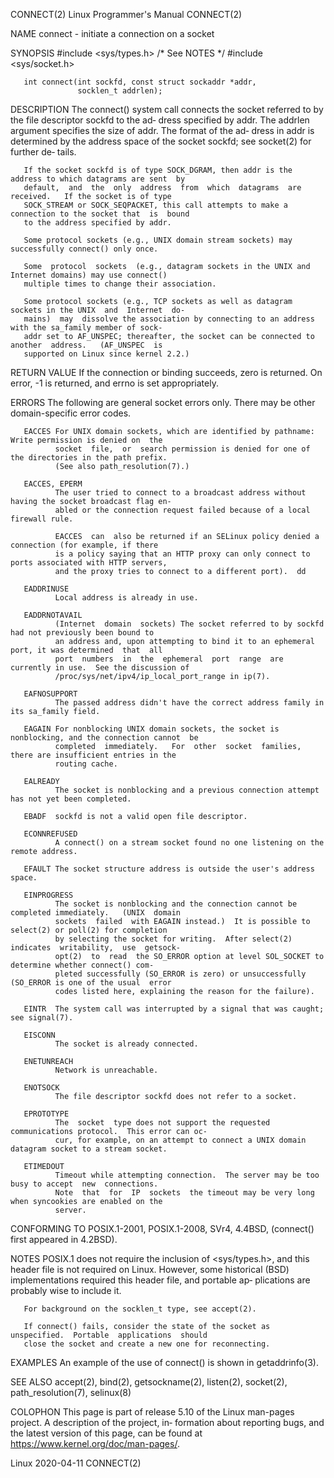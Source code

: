 CONNECT(2)                               Linux Programmer's Manual                               CONNECT(2)

NAME
       connect - initiate a connection on a socket

SYNOPSIS
       #include <sys/types.h>          /* See NOTES */
       #include <sys/socket.h>

       int connect(int sockfd, const struct sockaddr *addr,
                   socklen_t addrlen);

DESCRIPTION
       The  connect()  system call connects the socket referred to by the file descriptor sockfd to the ad‐
       dress specified by addr.  The addrlen argument specifies the size of addr.  The format  of  the  ad‐
       dress in addr is determined by the address space of the socket sockfd; see socket(2) for further de‐
       tails.

       If the socket sockfd is of type SOCK_DGRAM, then addr is the address to which datagrams are sent  by
       default,  and  the  only  address  from  which  datagrams  are  received.   If the socket is of type
       SOCK_STREAM or SOCK_SEQPACKET, this call attempts to make a connection to the socket that  is  bound
       to the address specified by addr.

       Some protocol sockets (e.g., UNIX domain stream sockets) may successfully connect() only once.

       Some  protocol  sockets  (e.g., datagram sockets in the UNIX and Internet domains) may use connect()
       multiple times to change their association.

       Some protocol sockets (e.g., TCP sockets as well as datagram sockets in the UNIX  and  Internet  do‐
       mains)  may  dissolve the association by connecting to an address with the sa_family member of sock‐
       addr set to AF_UNSPEC; thereafter, the socket can be connected to another  address.   (AF_UNSPEC  is
       supported on Linux since kernel 2.2.)

RETURN VALUE
       If the connection or binding succeeds, zero is returned.  On error, -1 is returned, and errno is set
       appropriately.

ERRORS
       The following are general socket errors only.  There may be other domain-specific error codes.

       EACCES For UNIX domain sockets, which are identified by pathname: Write permission is denied on  the
              socket  file,  or  search permission is denied for one of the directories in the path prefix.
              (See also path_resolution(7).)

       EACCES, EPERM
              The user tried to connect to a broadcast address without having the socket broadcast flag en‐
              abled or the connection request failed because of a local firewall rule.

              EACCES  can  also be returned if an SELinux policy denied a connection (for example, if there
              is a policy saying that an HTTP proxy can only connect to ports associated with HTTP servers,
              and the proxy tries to connect to a different port).  dd

       EADDRINUSE
              Local address is already in use.

       EADDRNOTAVAIL
              (Internet  domain  sockets) The socket referred to by sockfd had not previously been bound to
              an address and, upon attempting to bind it to an ephemeral port, it was determined  that  all
              port  numbers  in  the  ephemeral  port  range  are  currently in use.  See the discussion of
              /proc/sys/net/ipv4/ip_local_port_range in ip(7).

       EAFNOSUPPORT
              The passed address didn't have the correct address family in its sa_family field.

       EAGAIN For nonblocking UNIX domain sockets, the socket is nonblocking, and the connection cannot  be
              completed  immediately.   For  other  socket  families, there are insufficient entries in the
              routing cache.

       EALREADY
              The socket is nonblocking and a previous connection attempt has not yet been completed.

       EBADF  sockfd is not a valid open file descriptor.

       ECONNREFUSED
              A connect() on a stream socket found no one listening on the remote address.

       EFAULT The socket structure address is outside the user's address space.

       EINPROGRESS
              The socket is nonblocking and the connection cannot be completed immediately.   (UNIX  domain
              sockets  failed  with EAGAIN instead.)  It is possible to select(2) or poll(2) for completion
              by selecting the socket for writing.  After select(2)  indicates  writability,  use  getsock‐
              opt(2)  to  read  the SO_ERROR option at level SOL_SOCKET to determine whether connect() com‐
              pleted successfully (SO_ERROR is zero) or unsuccessfully (SO_ERROR is one of the usual  error
              codes listed here, explaining the reason for the failure).

       EINTR  The system call was interrupted by a signal that was caught; see signal(7).

       EISCONN
              The socket is already connected.

       ENETUNREACH
              Network is unreachable.

       ENOTSOCK
              The file descriptor sockfd does not refer to a socket.

       EPROTOTYPE
              The  socket  type does not support the requested communications protocol.  This error can oc‐
              cur, for example, on an attempt to connect a UNIX domain datagram socket to a stream socket.

       ETIMEDOUT
              Timeout while attempting connection.  The server may be too busy to accept  new  connections.
              Note  that  for  IP  sockets  the timeout may be very long when syncookies are enabled on the
              server.

CONFORMING TO
       POSIX.1-2001, POSIX.1-2008, SVr4, 4.4BSD, (connect() first appeared in 4.2BSD).

NOTES
       POSIX.1 does not require the inclusion of <sys/types.h>, and this header file  is  not  required  on
       Linux.   However,  some historical (BSD) implementations required this header file, and portable ap‐
       plications are probably wise to include it.

       For background on the socklen_t type, see accept(2).

       If connect() fails, consider the state of the socket as unspecified.  Portable  applications  should
       close the socket and create a new one for reconnecting.

EXAMPLES
       An example of the use of connect() is shown in getaddrinfo(3).

SEE ALSO
       accept(2), bind(2), getsockname(2), listen(2), socket(2), path_resolution(7), selinux(8)

COLOPHON
       This page is part of release 5.10 of the Linux man-pages project.  A description of the project, in‐
       formation  about  reporting  bugs,  and  the  latest  version  of  this  page,  can  be   found   at
       https://www.kernel.org/doc/man-pages/.

Linux                                            2020-04-11                                      CONNECT(2)
